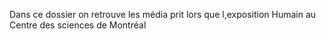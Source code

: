 Dans ce dossier on retrouve les média prit lors que l,exposition Humain au Centre des sciences de Montréal
